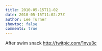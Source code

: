 ```yaml
---
title: 2010-05-15T11-02
date: 2010-05-15T11:02:27Z
author: Lee Turner
showtoc: false
comments: true
---
```


After swim snack  http://twitpic.com/1nyu3c

